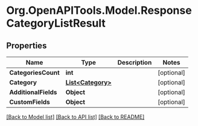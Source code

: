 # Org.OpenAPITools.Model.ResponseCategoryListResult

## Properties

Name | Type | Description | Notes
------------ | ------------- | ------------- | -------------
**CategoriesCount** | **int** |  | [optional] 
**Category** | [**List&lt;Category&gt;**](Category.md) |  | [optional] 
**AdditionalFields** | **Object** |  | [optional] 
**CustomFields** | **Object** |  | [optional] 

[[Back to Model list]](../README.md#documentation-for-models) [[Back to API list]](../README.md#documentation-for-api-endpoints) [[Back to README]](../README.md)

